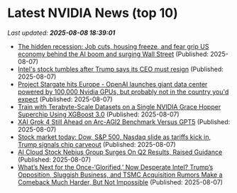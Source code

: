 # Latest NVIDIA News (top 10)
_Last updated: **2025-08-08 18:39:01**_

- [The hidden recession: Job cuts, housing freeze, and fear grip US economy behind the AI boom and surging Wall Street](https://economictimes.indiatimes.com/news/international/us/us-economy-recession-under-trump-the-hidden-recession-job-cuts-housing-freeze-and-fear-grip-us-economy-behind-the-ai-boom-and-surging-wall-street/articleshow/123171896.cms) (Published: 2025-08-07)
- [Intel's stock tumbles after Trump says its CEO must resign](https://www.boston.com/news/business/2025/08/07/intels-stock-tumbles-after-trump-says-its-ceo-must-resign/) (Published: 2025-08-07)
- [Project Stargate hits Europe - OpenAI launches giant data center powered by 100,000 Nvidia GPUs, but probably not in the country you'd expect](https://www.techradar.com/pro/project-stargate-hits-europe-openai-launches-giant-data-center-powered-by-100-000-nvidia-gpus-but-probably-not-in-the-country-youd-expect) (Published: 2025-08-07)
- [Train with Terabyte-Scale Datasets on a Single NVIDIA Grace Hopper Superchip Using XGBoost 3.0](https://developer.nvidia.com/blog/train-with-terabyte-scale-datasets-on-a-single-nvidia-grace-hopper-superchip-using-xgboost-3-0/) (Published: 2025-08-07)
- [XAI Grok 4 Still Ahead on Arc-AGI2 Benchmark Versus GPT5](https://www.nextbigfuture.com/2025/08/xai-grok-4-still-ahead-on-arc-agi2-benchmark-versus-gpt5.html) (Published: 2025-08-07)
- [Stock market today: Dow, S&P 500, Nasdaq slide as tariffs kick in, Trump signals chip carveout](https://finance.yahoo.com/news/live/stock-market-today-dow-sp-500-nasdaq-slide-as-tariffs-kick-in-trump-signals-chip-carveout-181033758.html) (Published: 2025-08-07)
- [AI Cloud Stock Nebius Group Surges On Q2 Results, Raised Guidance](https://biztoc.com/x/4717b53cad88e991) (Published: 2025-08-07)
- [What’s Next for the Once-‘Glorified,’ Now Desperate Intel? Trump’s Opposition, Sluggish Business, and TSMC Acquisition Rumors Make a Comeback Much Harder, But Not Impossible](https://wccftech.com/whats-next-for-the-once-glorified-now-desperate-intel/) (Published: 2025-08-07)
